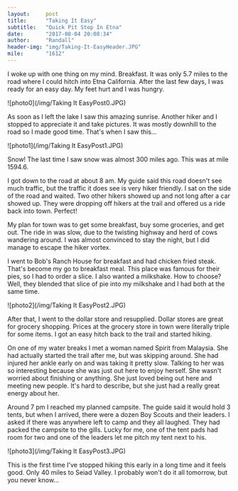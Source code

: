 ```yaml
---
layout:     post
title:      "Taking It Easy"
subtitle:   "Quick Pit Stop In Etna"
date:       "2017-08-04 20:08:34"
author:     "Randall"
header-img: "img/Taking-It-EasyHeader.JPG"
mile:       "1612"
---
```

I woke up with one thing on my mind. Breakfast. It was only 5.7 miles to the road where I could hitch into Etna California. After the last few days, I was ready for an easy day. My feet hurt and I was hungry.

![photo0](/img/Taking It EasyPost0.JPG)

As soon as I left the lake I saw this amazing sunrise. Another hiker and I stopped to appreciate it and take pictures. It was mostly downhill to the road so I made good time. That's when I saw this...

![photo1](/img/Taking It EasyPost1.JPG)

Snow! The last time I saw snow was almost 300 miles ago. This was at mile 1594.6.

I got down to the road at about 8 am. My guide said this road doesn't see much traffic, but the traffic it does see is very hiker friendly. I sat on the side of the road and waited. Two other hikers showed up and not long after a car showed up. They were dropping off hikers at the trail and offered us a ride back into town. Perfect!

My plan for town was to get some breakfast, buy some groceries, and get out. The ride in was slow, due to the twisting highway and herd of cows wandering around. I was almost convinced to stay the night, but I did manage to escape the hiker vortex.

I went to Bob's Ranch House for breakfast and had chicken fried steak. That's become my go to breakfast meal. This place was famous for their pies, so I had to order a slice. I also wanted a milkshake. How to choose? Well, they blended that slice of pie into my milkshake and I had both at the same time. 

![photo2](/img/Taking It EasyPost2.JPG)

After that, I went to the dollar store and resupplied. Dollar stores are great for grocery shopping. Prices at the grocery store in town were literally triple for some items. I got an easy hitch back to the trail and started hiking.

On one of my water breaks I met a woman named Spirit from Malaysia. She had actually started the trail after me, but was skipping around. She had injured her ankle early on and was taking it pretty slow. Talking to her was so interesting because she was just out here to enjoy herself. She wasn't worried about finishing or anything. She just loved being out here and meeting new people. It's hard to describe, but she just had a really great energy about her.

Around 7 pm I reached my planned campsite. The guide said it would hold 3 tents, but when I arrived, there were a dozen Boy Scouts and their leaders. I asked if there was anywhere left to camp and they all laughed. They had packed the campsite to the gills. Lucky for me, one of the tent pads had room for two and one of the leaders let me pitch my tent next to his.

![photo3](/img/Taking It EasyPost3.JPG)

This is the first time I've stopped hiking this early in a long time and it feels good. Only 40 miles to Seiad Valley. I probably won't do it all tomorrow, but you never know...
